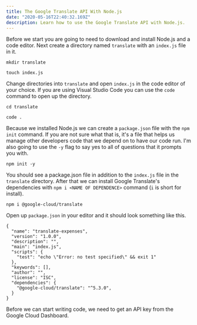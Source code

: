 ```yaml
---
title: The Google Translate API With Node.js
date: "2020-05-16T22:40:32.169Z"
description: Learn how to use the Google Translate API with Node.js.
---
```


Before we start you are going to need to download and install Node.js and a code editor. Next create a directory named `translate` with an `index.js` file in it.

```
mkdir translate

touch index.js 
```

Change directories into `translate` and open `index.js` in the code editor of your choice. If you are using Visual Studio Code you can use the `code` command to open up the directory.

```
cd translate

code .
```
Because we installed Node.js we can create a `package.json` file with the `npm init` command. If you are not sure what that is, it's a file that helps us manage other developers code that we depend on to have our code run. I'm also going to use the `-y` flag to say yes to all of questions that it prompts you with.

```
npm init -y
```

You should see a package.json file in addition to the `index.js` file in the `translate` directory. After that we can install Google Translate's dependencies with `npm i <NAME OF DEPENDENCE>` command (`i` is short for install).

```
npm i @google-cloud/translate
```
Open up `package.json` in your editor and it should look something like this.

```
{
  "name": "translate-expenses",
  "version": "1.0.0",
  "description": "",
  "main": "index.js",
  "scripts": {
    "test": "echo \"Error: no test specified\" && exit 1"
  },
  "keywords": [],
  "author": "",
  "license": "ISC",
  "dependencies": {
    "@google-cloud/translate": "^5.3.0",
  }
}
```
Before we can start writing code, we need to get an API key from the Google Cloud Dashboard.

